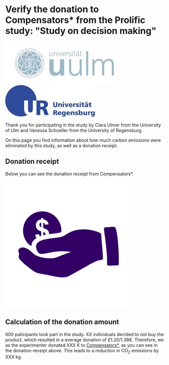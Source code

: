 # Verify the donation to Compensators* from the Prolific study: "Study on decision making"

![](https://github.com/Vanessa-project/Experiment_Prolific/raw/gh-pages/index.jpg)
![](https://github.com/Vanessa-project/Experiment/raw/gh-pages/logo_regensburg.jpg)


Thank you for participating in the study by Clara Ulmer from the University of Ulm and Vanessa Schoeller from the University of Regensburg.


On this page you find information about how much carbon emissions were eliminated by this study, as well as a donation receipt.


## Donation receipt

Below you can see the donation receipt from Compensators*.

![](https://github.com/Vanessa-project/Experiment/raw/gh-pages/monetary-donation.jpg)

## Calculation of the donation amount

600 paticipants took part in the study.
XX individuals decided to not buy the product, which resulted in a average donation of £1.20/1.38€. 
Therefore, we as the experimenter donated XXX € to [Compensators*](https://www.compensators.org/), as you can see in the donation receipt above.
This leads to a reduction in CO<sub>2</sub> emissions by XXX kg. 

